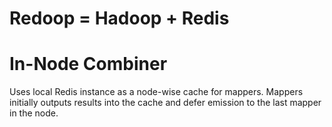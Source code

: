 Redoop = Hadoop + Redis
=======


In-Node Combiner
=======

Uses local Redis instance as a node-wise cache for mappers.
Mappers initially outputs results into the cache and defer emission to the last mapper in the node.
